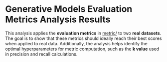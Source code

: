 # Generative Models Evaluation Metrics Analysis Results

This analysis applies the **evaluation metrics** in [metric/](/metric/) to two **real datasets**. The goal is to show that these metrics should ideally reach their best scores when applied to real data. Additionally, the analysis helps identify the optimal hyperparameters for metric computation, such as the **k value** used in precision and recall calculations.